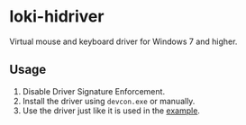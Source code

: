 # loki-hidriver
Virtual mouse and keyboard driver for Windows 7 and higher.

## Usage
1. Disable Driver Signature Enforcement.
2. Install the driver using `devcon.exe` or manually.
3. Use the driver just like it is used in the [example](https://github.com/hedgar2017/loki-example).
